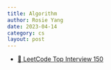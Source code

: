 ```yaml
---
title: Algorithm
author: Rosie Yang
date: 2023-04-14
category: cs
layout: post
---
```


+ [📖 LeetCode Top Interview 150](/study/2023/08/25/Leetcode.html)

<div style="padding:3px; margin:200px 0;"></div>   